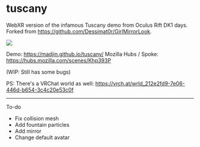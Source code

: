 # tuscany

WebXR version of the infamous Tuscany demo from Oculus Rift DK1 days. Forked from <https://github.com/Dessimat0r/GirlMirrorLook>.

![](https://i.imgur.com/NvGFuVv.jpg)

Demo: https://madjin.github.io/tuscany/
Mozilla Hubs / Spoke: https://hubs.mozilla.com/scenes/Khp393P

(WIP: Still has some bugs)

PS: There's a VRChat world as well: https://vrch.at/wrld_212e2fd9-7e06-446d-b654-3c4c20e53c0f

---

To-do

- Fix collision mesh
- Add fountain particles
- Add mirror
- Change default avatar
